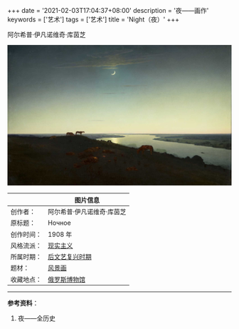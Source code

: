 +++
date = '2021-02-03T17:04:37+08:00'
description = '夜——画作'
keywords = ['艺术']
tags = ['艺术']
title = 'Night（夜）'
+++

阿尔希普·伊凡诺维奇·库茵芝

![Night](/images/night.jpeg)

| &nbsp;     | 图片信息                                                                                                                                                |
| ---------- | ------------------------------------------------------------------------------------------------------------------------------------------------------- |
| 创作者：   | 阿尔希普·伊凡诺维奇·库茵芝                                                                                                                              |
| 原标题：   | Ночное                                                                                                                                                  |
| 创作时间： | 1908 年                                                                                                                                                 |
| 风格流派： | [现实主义](https://www.allhistory.com/painting?style=%E7%8E%B0%E5%AE%9E%E4%B8%BB%E4%B9%89)                                                              |
| 所属时期： | [后文艺复兴时期](https://www.allhistory.com/painting?period=%E5%90%8E%E6%96%87%E8%89%BA%E5%A4%8D%E5%85%B4%E6%97%B6%E6%9C%9F)                            |
| 题材：     | [风景画](https://www.allhistory.com/painting?theme=%E9%A3%8E%E6%99%AF%E7%94%BB)                                                                         |
| 收藏地点： | [俄罗斯博物馆](https://www.allhistory.com/painting?location=5caae9eeeb4e47a4b504aa94&museumName=%E4%BF%84%E7%BD%97%E6%96%AF%E5%8D%9A%E7%89%A9%E9%A6%86) |

---

**参考资料**：

1. 夜——全历史
